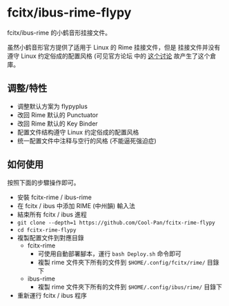 # fcitx/ibus-rime-flypy

fcitx/ibus-rime 的小鹤音形挂接文件。

虽然小鹤音形官方提供了适用于 Linux 的 Rime 挂接文件，但是
挂接文件并没有遵守 Linux 约定俗成的配置风格 (可见官方论坛
中的 [这个讨论] 故产生了这个倉庫。

## 调整/特性

+ 调整默认方案为 flypyplus
+ 改回 Rime 默认的 Punctuator
+ 改回 Rime 默认的 Key Binder
+ 配置文件结构遵守 Linux 约定俗成的配置风格
+ 统一配置文件中注释与空行的风格 (不能逼死强迫症)

## 如何使用

按照下面的步驟操作即可。

+ 安裝 fcitx-rime / ibus-rime
+ 在 fcitx / ibus 中添加 RIME (中州韻) 輸入法
+ 結束所有 fcitx / ibus 進程
+ ``git clone --depth=1 https://github.com/Cool-Pan/fcitx-rime-flypy``
+ ``cd fcitx-rime-flypy``
+ 複製配置文件到對應目錄
    + fcitx-rime
        + 可使用自動部署腳本，運行 ``bash Deploy.sh`` 命令即可
        + 複製 rime 文件夾下所有的文件到 ``$HOME/.config/fcitx/rime/`` 目錄下
    + ibus-rime
        + 複製 rime 文件夾下所有的文件到 ``$HOME/.config/ibus/rime/`` 目錄下
+  重新運行 fcitx / ibus 程序



[这个讨论]: https://flypy.com/bbs/forum.php?mod=viewthread&tid=400&extra=page%3D1
